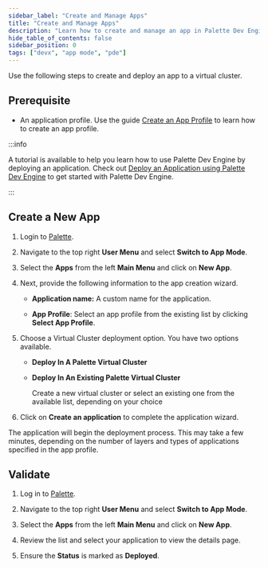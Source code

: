 ```yaml
---
sidebar_label: "Create and Manage Apps"
title: "Create and Manage Apps"
description: "Learn how to create and manage an app in Palette Dev Engine."
hide_table_of_contents: false
sidebar_position: 0
tags: ["devx", "app mode", "pde"]
---
```


Use the following steps to create and deploy an app to a virtual cluster.


## Prerequisite 

- An application profile. Use the guide [Create an App Profile](../app-profile/create-app-profile.md) to learn how to create an app profile.


:::info

A tutorial is available to help you learn how to use Palette Dev Engine by deploying an application. Check out [Deploy an Application using Palette Dev Engine](deploy-app.md) to get started with Palette Dev Engine.

:::

## Create a New App


1. Login to [Palette](https://console.spectrocloud.com).



2. Navigate to the top right **User Menu** and select **Switch to App Mode**.



3. Select the **Apps** from the left **Main Menu** and click on **New App**.



4. Next, provide the following information to the app creation wizard.

    * **Application name:** A custom name for the application.

    * **App Profile**:  Select an app profile from the existing list by clicking **Select App Profile**.



5.  Choose a Virtual Cluster deployment option. You have two options available.

    - **Deploy In A Palette Virtual Cluster**

    - **Deploy In An Existing Palette Virtual Cluster**

      Create a new virtual cluster or select an existing one from the available list, depending on your choice 


6. Click on **Create an application** to complete the application wizard. 



The application will begin the deployment process. This may take a few minutes, depending on the number of layers and types of applications specified in the app profile.



## Validate

1. Log in to [Palette](https://console.spectrocloud.com).



2. Navigate to the top right **User Menu** and select **Switch to App Mode**.



3. Select the **Apps** from the left **Main Menu** and click on **New App**.



4. Review the list and select your application to view the details page.


5. Ensure the **Status** is marked as **Deployed**.

